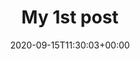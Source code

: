 ---
title: "My 1st post"
date: 2020-09-15T11:30:03+00:00
# weight: 1
# aliases: ["/first"]
# tags: ["first"]
# author: ["Me", "You"] # multiple authors
showToc: true
TocOpen: false
draft: true
hidemeta: false
comments: false
description: "Desc Text."
# canonicalURL: "https://canonical.url/to/page"
disableHLJS: true # to disable highlightjs
disableShare: false
disableHLJS: false
hideSummary: false
searchHidden: true
ShowReadingTime: true
ShowBreadCrumbs: true
ShowPostNavLinks: true
ShowWordCount: true
ShowRssButtonInSectionTermList: true
UseHugoToc: true
cover:
    image: "<image path/url>" # image path/url
    alt: "<alt text>" # alt text
    caption: "<text>" # display caption under cover
    relative: false # when using page bundles set this to true
    hidden: true # only hide on current single page
editPost:
    URL: "https://github.com/s1lvester/blog/content"
    Text: "Suggest Changes" # edit text
    appendFilePath: true # to append file path to Edit link
---